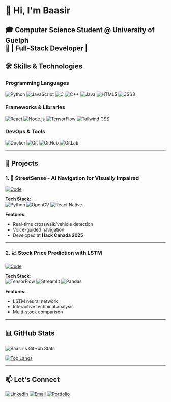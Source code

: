 # 👋 Hi, I'm Baasir
**🎓 Computer Science Student @ University of Guelph**  
**🚀 | Full-Stack Developer |**
---
## 🛠️ **Skills & Technologies**

### **Programming Languages**
![Python](https://img.shields.io/badge/Python-3776AB?logo=python&logoColor=white)
![JavaScript](https://img.shields.io/badge/JavaScript-F7DF1E?logo=javascript&logoColor=black)
![C](https://img.shields.io/badge/C-A8B9CC?logo=c&logoColor=white)
![C++](https://img.shields.io/badge/C++-00599C?logo=c%2B%2B&logoColor=white)
![Java](https://img.shields.io/badge/Java-007396?logo=java&logoColor=white)
![HTML5](https://img.shields.io/badge/HTML5-E34F26?logo=html5&logoColor=white)
![CSS3](https://img.shields.io/badge/CSS3-1572B6?logo=css3&logoColor=white)

### **Frameworks & Libraries**
![React](https://img.shields.io/badge/React-61DAFB?logo=react&logoColor=black)
![Node.js](https://img.shields.io/badge/Node.js-339933?logo=node.js&logoColor=white)
![TensorFlow](https://img.shields.io/badge/TensorFlow-FF6F00?logo=tensorflow&logoColor=white)
![Tailwind CSS](https://img.shields.io/badge/Tailwind_CSS-06B6D4?logo=tailwind-css&logoColor=white)

### **DevOps & Tools**
![Docker](https://img.shields.io/badge/Docker-2496ED?logo=docker&logoColor=white)
![Git](https://img.shields.io/badge/Git-F05032?logo=git&logoColor=white)
![GitHub](https://img.shields.io/badge/GitHub-181717?logo=github&logoColor=white)
![GitLab](https://img.shields.io/badge/GitLab-FCA121?logo=gitlab&logoColor=white)

---

## 🌟 **Projects**

### 1. 🦯 **StreetSense** - AI Navigation for Visually Impaired
[![Code](https://img.shields.io/badge/Code-GitHub-181717?logo=github)](https://github.com/ElijahDAF/streetsense)

**Tech Stack**:  
![Python](https://img.shields.io/badge/-Python-3776AB?logo=python) 
![OpenCV](https://img.shields.io/badge/-OpenCV-5C3EE8?logo=opencv) 
![React Native](https://img.shields.io/badge/-React_Native-61DAFB?logo=react)

**Features**:
- Real-time crosswalk/vehicle detection
- Voice-guided navigation
- Developed at **Hack Canada 2025**

---

### 2. 📈 **Stock Price Prediction with LSTM**
[![Code](https://img.shields.io/badge/Code-GitHub-181717?logo=github)](https://github.com/baasirishfaq/stock-prediction)

**Tech Stack**:  
![TensorFlow](https://img.shields.io/badge/-TensorFlow-FF6F00?logo=tensorflow) 
![Streamlit](https://img.shields.io/badge/-Streamlit-FF4B4B?logo=streamlit) 
![Pandas](https://img.shields.io/badge/-Pandas-150458?logo=pandas)

**Features**:
- LSTM neural network
- Interactive technical analysis
- Multi-stock comparison

---

## 📊 **GitHub Stats**
![Baasir's GitHub Stats](https://github-readme-stats.vercel.app/api?username=baasirishfaq&show_icons=true&theme=radical)

[![Top Langs](https://github-readme-stats.vercel.app/api/top-langs/?username=baasirishfaq&layout=compact&theme=radical)](https://github.com/baasirishfaq)

---

## 📫 **Let's Connect**
[![LinkedIn](https://img.shields.io/badge/LinkedIn-Connect-%230A66C2?logo=linkedin)](https://linkedin.com/in/baasirishfaq)
[![Email](https://img.shields.io/badge/Email-Contact-%23D14836?logo=gmail)](mailto:bishfaq@uoguelph.ca)
[![Portfolio](https://img.shields.io/badge/🚀_Portfolio-Visit-%23FF4088?logo=vercel&logoColor=white&style=for-the-badge)](https://baasirishfaq.github.io)
